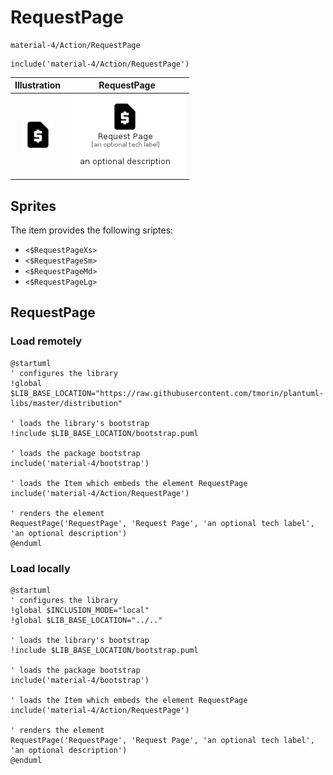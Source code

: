 # RequestPage


```text
material-4/Action/RequestPage
```

```text
include('material-4/Action/RequestPage')
```



| Illustration | RequestPage |
| :---: | :---: |
| ![illustration for Illustration](../../material-4/Action/RequestPage.png) | ![illustration for RequestPage](../../material-4/Action/RequestPage.Local.png) |



## Sprites
The item provides the following sriptes:

- `<$RequestPageXs>`
- `<$RequestPageSm>`
- `<$RequestPageMd>`
- `<$RequestPageLg>`





## RequestPage

### Load remotely
```plantuml
@startuml
' configures the library
!global $LIB_BASE_LOCATION="https://raw.githubusercontent.com/tmorin/plantuml-libs/master/distribution"

' loads the library's bootstrap
!include $LIB_BASE_LOCATION/bootstrap.puml

' loads the package bootstrap
include('material-4/bootstrap')

' loads the Item which embeds the element RequestPage
include('material-4/Action/RequestPage')

' renders the element
RequestPage('RequestPage', 'Request Page', 'an optional tech label', 'an optional description')
@enduml
```

### Load locally
```plantuml
@startuml
' configures the library
!global $INCLUSION_MODE="local"
!global $LIB_BASE_LOCATION="../.."

' loads the library's bootstrap
!include $LIB_BASE_LOCATION/bootstrap.puml

' loads the package bootstrap
include('material-4/bootstrap')

' loads the Item which embeds the element RequestPage
include('material-4/Action/RequestPage')

' renders the element
RequestPage('RequestPage', 'Request Page', 'an optional tech label', 'an optional description')
@enduml
```

